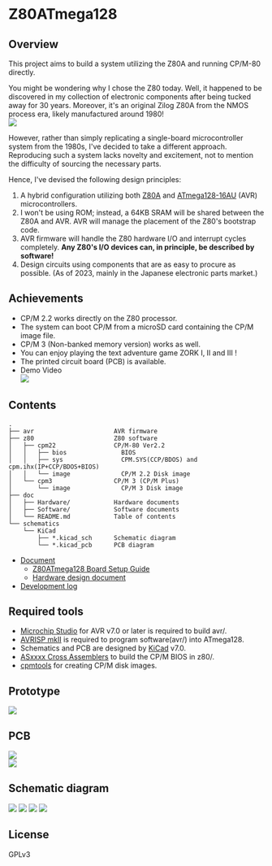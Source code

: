 # Z80ATmega128
## Overview
This project aims to build a system utilizing the Z80A and running CP/M-80 directly.

You might be wondering why I chose the Z80 today. Well, it happened to be discovered in my collection of electronic components after being tucked away for 30 years. Moreover, it's an original Zilog Z80A from the NMOS process era, likely manufactured around 1980!  
  ![](doc/Fig/Z80A.jpeg)

However, rather than simply replicating a single-board microcontroller system from the 1980s, I've decided to take a different approach. Reproducing such a system lacks novelty and excitement, not to mention the difficulty of sourcing the necessary parts. 

Hence, I've devised the following design principles:
1. A hybrid configuration utilizing both [Z80A](https://www.zilog.com/docs/z80/um0080.pdf) and [ATmega128-16AU](https://www.microchip.com/en-us/product/ATmega128) (AVR) microcontrollers.
2. I won't be using ROM; instead, a 64KB SRAM will be shared between the Z80A and AVR. AVR will manage the placement of the Z80's bootstrap code.
3. AVR firmware will handle the Z80 hardware I/O and interrupt cycles completely. **Any Z80's I/O devices can, in principle, be described by software!**
4. Design circuits using components that are as easy to procure as possible. (As of 2023, mainly in the Japanese electronic parts market.)

## Achievements
* CP/M 2.2 works directly on the Z80 processor.
* The system can boot CP/M from a microSD card containing the CP/M image file.
* CP/M 3 (Non-banked memory version) works as well.
* You can enjoy playing the text adventure game ZORK I, II and III !
* The printed circuit board (PCB) is available.
* Demo Video  
  [![](https://img.youtube.com/vi/2_RJPk65XRE/0.jpg)](https://youtu.be/2_RJPk65XRE
)

## Contents
```
.
├── avr                      AVR firmware
├── z80                      Z80 software
│   ├── cpm22                CP/M-80 Ver2.2
│   │   ├── bios               BIOS
│   │   ├── sys                CPM.SYS(CCP/BDOS) and cpm.ihx(IP+CCP/BDOS+BIOS)
│   │   └── image              CP/M 2.2 Disk image
│   └── cpm3                 CP/M 3 (CP/M Plus)
│       └── image              CP/M 3 Disk image
├── doc
│   ├── Hardware/            Hardware documents
│   ├── Software/            Software documents
│   └── README.md            Table of contents
└── schematics
    └── KiCad
        ├── *.kicad_sch      Schematic diagram
        └── *.kicad_pcb      PCB diagram
```
- [Document](doc/README.md)
  - [Z80ATmega128 Board Setup Guide](doc/SetupGuide_en.md)
  - [Hardware design document](doc/Hardware/Design.md)
- [Development log](doc/Diary.md)

## Required tools
- [Microchip Studio](https://www.microchip.com/en-us/tools-resources/develop/microchip-studio) for AVR v7.0 or later is required to build avr/.
- [AVRISP mkII](https://www.microchip.com/en-us/development-tool/ATAVRISP2) is required to program software(avr/) into ATmega128.
- Schematics and PCB are designed by [KiCad](https://www.kicad.org/) v7.0.
- [ASxxxx Cross Assemblers](https://shop-pdp.net/ashtml/asxxxx.php) to build the CP/M BIOS in z80/.
- [cpmtools](https://github.com/lipro-cpm4l/cpmtools) for creating CP/M disk images.

## Prototype
  ![](doc/Fig/20230506.jpeg)

## PCB
  ![](doc/Fig/PCB2.jpeg)  
  ![](doc/Fig/PCB1.jpeg)  

## Schematic diagram
![](schematics/KiCad/SVG/Z80ATmega128.svg)
![](schematics/KiCad/SVG/Z80ATmega128-Reset.svg)
![](schematics/KiCad/SVG/Z80ATmega128-SD_Card_Interface.svg)
![](schematics/KiCad/SVG/Z80ATmega128-ExtIO.svg)

## License
GPLv3
